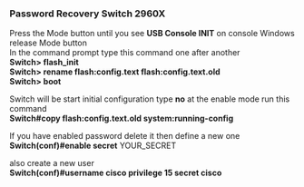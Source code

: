 ### Password Recovery Switch 2960X 

Press the Mode button until you see **USB Console INIT** on console Windows release Mode button </br>
In the command prompt type this command one after another</br>
**Switch> flash_init**</br>
**Switch> rename flash:config.text flash:config.text.old**</br>
**Switch> boot**</br>

Switch will be start initial configuration type **no** at the enable mode run this command</br>
**Switch#copy flash:config.text.old system:running-config**</br>

If you have enabled password delete it then define a new one</br>
**Switch(conf)#enable secret** YOUR_SECRET</br>

also create a new user </br>
**Switch(conf)#username cisco privilege 15 secret cisco**</br>

